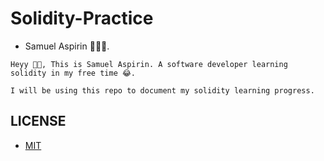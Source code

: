 # Solidity-Practice

- Samuel Aspirin 👨🏼‍🍳.

```
Heyy 👋🏻, This is Samuel Aspirin. A software developer learning solidity in my free time 😂. 

I will be using this repo to document my solidity learning progress.
```

## LICENSE
- [MIT](https://github.com/Samuellyworld/Solidity-Practice/blob/main/ERC-20-%26-721/LICENSE)
